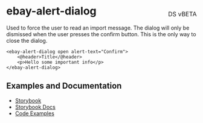 <h1 style='display: flex; justify-content: space-between; align-items: center;'>
    <span>
        ebay-alert-dialog
    </span>
    <span style='font-weight: normal; font-size: medium; margin-bottom: -15px;'>
        DS vBETA
    </span>
</h1>

Used to force the user to read an import message. The dialog will only be dismissed when the user presses the confirm button. This is the only way to close the dialog.

```marko
<ebay-alert-dialog open alert-text="Confirm">
    <@header>Title</@header>
    <p>Hello some important info</p>
</ebay-alert-dialog>
```

## Examples and Documentation

- [Storybook](https://ebay.github.io/ebayui-core/?path=/story/dialogs-ebay-alert-dialog)
- [Storybook Docs](https://ebay.github.io/ebayui-core/?path=/docs/dialogs-ebay-alert-dialog)
- [Code Examples](https://github.com/eBay/ebayui-core/tree/master/src/components/ebay-alert-dialog/examples)
